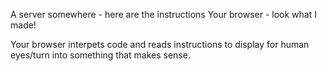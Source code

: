 A server somewhere - here are the instructions
Your browser - look what I made!

Your browser interpets code and reads instructions to display for human eyes/turn into something that makes sense.